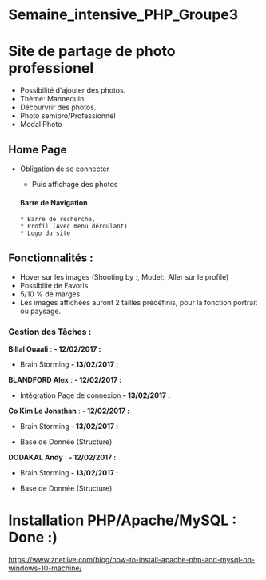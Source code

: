 # Semaine_intensive_PHP_Groupe3


# Site de partage de photo professionel

- Possibilité d'ajouter des photos.
- Thème: Mannequin
- Décourvrir des photos.
- Photo semipro/Professionnel
- Modal Photo


## Home Page

- Obligation de se connecter
  * Puis affichage des photos

  #### Barre de Navigation
      * Barre de recherche,
      * Profil (Avec menu déroulant)
      * Logo du site

## Fonctionnalités :

- Hover sur les images (Shooting by :, Model:, Aller sur le profile)
- Possiblité de Favoris
- 5/10 % de marges
- Les images affichées auront 2 tailles prédéfinis, pour la fonction portrait ou paysage.



### Gestion des Tâches :

__Billal Ouaali__ :
**- 12/02/2017 :** 
- Brain Storming
**- 13/02/2017 :**


__BLANDFORD Alex__ :
**- 12/02/2017 :** 

- Intégration Page de connexion
**- 13/02/2017 :**


__Co Kim Le Jonathan__ :
**- 12/02/2017 :** 

- Brain Storming
**- 13/02/2017 :** 

- Base de Donnée (Structure)

__DODAKAL Andy__ :
**- 12/02/2017 :** 

- Brain Storming
**- 13/02/2017 :**

- Base de Donnée (Structure)
 

# Installation PHP/Apache/MySQL : Done :)



https://www.znetlive.com/blog/how-to-install-apache-php-and-mysql-on-windows-10-machine/
